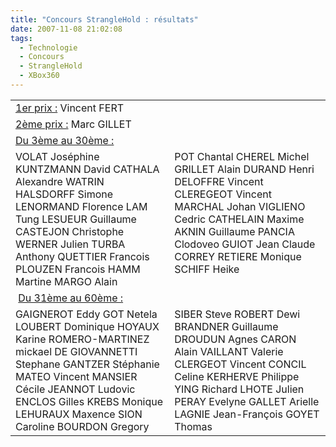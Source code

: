 ```yaml
---
title: "Concours StrangleHold : résultats"
date: 2007-11-08 21:02:08
tags:
  - Technologie
  - Concours
  - StrangleHold
  - XBox360
---
```


<table cellspacing="0" cellpadding="2" width="600" border="0"><tbody>     <tr>       <td valign="top" width="300"><u>1er prix&nbsp;:</u> Vincent FERT</td>        <td valign="top" width="300">&#160;</td>     </tr>      <tr>       <td valign="top" width="300"><u>2&#232;me prix&nbsp;:</u> Marc GILLET</td>        <td valign="top" width="300">&#160;</td>     </tr>      <tr>       <td valign="top" width="300"><u>Du 3&#232;me au 30&#232;me&nbsp;:</u> </td>        <td valign="top" width="300">&#160;</td>     </tr>      <tr>       <td valign="top" width="300">VOLAT Jos&#233;phine          
KUNTZMANN David           
CATHALA Alexandre           
WATRIN HALSDORFF Simone           
LENORMAND Florence           
LAM Tung           
LESUEUR Guillaume           
CASTEJON Christophe           
WERNER Julien           
TURBA Anthony           
QUETTIER Francois           
PLOUZEN Francois           
HAMM Martine           
MARGO Alain</td>        <td valign="top" width="300">POT Chantal          
CHEREL Michel           
GRILLET Alain           
DURAND Henri           
DELOFFRE Vincent           
CLEREGEOT Vincent           
MARCHAL Johan           
VIGLIENO Cedric           
CATHELAIN Maxime           
AKNIN Guillaume           
PANCIA Clodoveo           
GUIOT Jean Claude           
CORREY RETIERE Monique           
SCHIFF Heike</td>     </tr>      <tr>       <td valign="top" width="300">&#160;<u>Du 31&#232;me au 60&#232;me&nbsp;:</u></td>        <td valign="top" width="300">&#160;</td>     </tr>      <tr>       <td valign="top" width="300">GAIGNEROT Eddy          
GOT Netela           
LOUBERT Dominique           
HOYAUX Karine           
ROMERO-MARTINEZ mickael           
DE GIOVANNETTI Stephane           
GANTZER St&#233;phanie           
MATEO Vincent           
MANSIER C&#233;cile           
JEANNOT Ludovic           
ENCLOS Gilles           
KREBS Monique           
LEHURAUX Maxence           
SION Caroline           
BOURDON Gregory </td>        <td valign="top" width="300">SIBER Steve          
ROBERT Dewi           
BRANDNER Guillaume           
DROUDUN Agnes           
CARON Alain           
VAILLANT Valerie           
CLERGEOT Vincent           
CONCIL Celine           
KERHERVE Philippe           
YING Richard           
LHOTE Julien           
PERAY Evelyne           
GALLET Arielle           
LAGNIE Jean-Fran&#231;ois           
GOYET Thomas</td>     </tr>   </tbody></table>